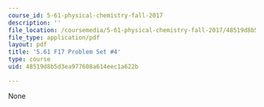 ```yaml
---
course_id: 5-61-physical-chemistry-fall-2017
description: ''
file_location: /coursemedia/5-61-physical-chemistry-fall-2017/48519d8b5d3ea977608a614eec1a622b_MIT5_61F17_pset4.pdf
file_type: application/pdf
layout: pdf
title: '5.61 F17 Problem Set #4'
type: course
uid: 48519d8b5d3ea977608a614eec1a622b

---
```

None